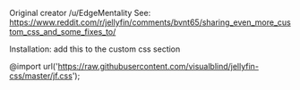 Original creator /u/EdgeMentality See: https://www.reddit.com/r/jellyfin/comments/bvnt65/sharing_even_more_custom_css_and_some_fixes_to/

Installation: add this to the custom css section

@import url('https://raw.githubusercontent.com/visualblind/jellyfin-css/master/jf.css');
